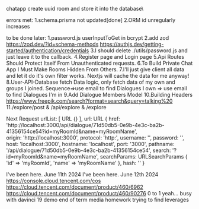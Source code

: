 chatapp
create uuid room and store it into the database\

errors met:
1.schema.prisma not updated[done]
2.ORM id unregularly increases

to be done later:
1.password.js userInputToGet in bcrypt
2.add zod
https://zod.dev/?id=schema-methods
https://authjs.dev/getting-started/authentication/credentials
3.I should delete ./utils/password.js and just leave it to the callback.
4.Register page and Login page
5.Api Routes Should Protect Itself From Unauthenticated requests.
6.To Build Private Chat App I Must Make Rooms Hidden From Others.
7.I'll just give client all data and let it do it's own filter works.
Nextjs will cache the data for me anyway!
8.User-API-Database fetch Data logic, only fetch data of my own and groups I joined.
Sequence=>use email to find Dialogues I own => use email to find Dialogues I'm in
9.Add Dialogue Members Model
10.Building Headers
https://www.freepik.com/search?format=search&query=talking%20
11./explore/post & /api/explore & /explore



Next Request
urlList: [ URL {} ],
    url: URL {
      href: 'http://localhost:3000/api/dialogue/71d50db5-0e9b-4e3c-ba2b-41356154ce54?id=myRoomId&name=myRoomName',       
      origin: 'http://localhost:3000',
      protocol: 'http:',
      username: '',
      password: '',
      host: 'localhost:3000',
      hostname: 'localhost',
      port: '3000',
      pathname: '/api/dialogue/71d50db5-0e9b-4e3c-ba2b-41356154ce54',
      search: '?id=myRoomId&name=myRoomName',
      searchParams: URLSearchParams { 'id' => 'myRoomId', 'name' => 'myRoomName' },
      hash: ''
    }


I've been here. June 11th 2024
I've been here. June 12th 2024
https://console.cloud.tencent.com/cos
https://cloud.tencent.com/document/product/460/6962
https://cloud.tencent.com/document/product/460/90276
0 to 1
yeah...
busy with davinci 19 demo
end of term media homework
trying to find leverages